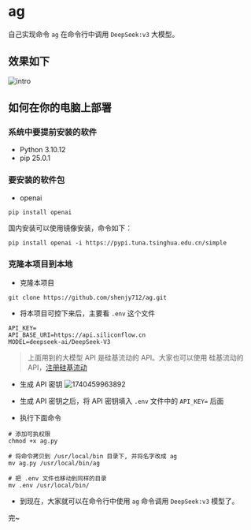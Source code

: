# ag
自己实现命令 `ag` 在命令行中调用 `DeepSeek:v3` 大模型。

## 效果如下

![intro](https://github.com/user-attachments/assets/fe004408-bfc6-4983-9339-a7ead9a2e081)

## 如何在你的电脑上部署

### 系统中要提前安装的软件

- Python 3.10.12
- pip 25.0.1

### 要安装的软件包

- openai
```shell
pip install openai
```
国内安装可以使用镜像安装，命令如下：
```shell
pip install openai -i https://pypi.tuna.tsinghua.edu.cn/simple
```

### 克隆本项目到本地

- 克隆本项目
```shell
git clone https://github.com/shenjy712/ag.git
```
- 将本项目可控下来后，主要看 `.env` 这个文件
```
API_KEY=
API_BASE_URI=https://api.siliconflow.cn
MODEL=deepseek-ai/DeepSeek-V3
```
> 上面用到的大模型 API 是硅基流动的 API。大家也可以使用 硅基流动的API，[注册硅基流动](https://cloud.siliconflow.cn/i/BLu934tI)

- 生成 API 密钥
![1740459963892](https://github.com/user-attachments/assets/c2556ff3-4c75-47ea-b735-a6b0368c6da5)

- 生成 API 密钥之后，将 API 密钥填入 `.env` 文件中的 `API_KEY=` 后面
- 执行下面命令
```shell
# 添加可执权限
chmod +x ag.py

# 将命令拷贝到 /usr/local/bin 目录下, 并将名字改成 ag
mv ag.py /usr/local/bin/ag

# 把 .env 文件也移动到同样的目录
mv .env /usr/local/bin/
```
- 到现在，大家就可以在命令行中使用 `ag` 命令调用 `DeepSeek:v3` 模型了。

完~

